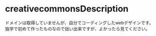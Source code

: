 # creativecommonsDescription
ドメインは取得していませんが、自分でコーディングしたwebデザインです。
独学で初めて作ったものなので拙い出来ですが、よかったら見てください。
